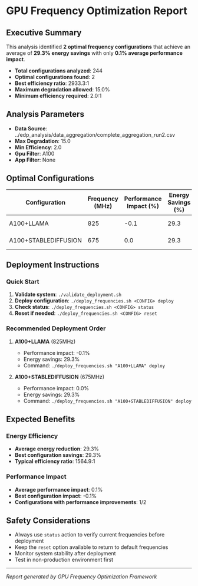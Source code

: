 # GPU Frequency Optimization Report

## Executive Summary

This analysis identified **2 optimal frequency configurations** that achieve an average of **29.3% energy savings** with only **0.1% average performance impact**.

- **Total configurations analyzed**: 244
- **Optimal configurations found**: 2
- **Best efficiency ratio**: 2933.3:1
- **Maximum degradation allowed**: 15.0%
- **Minimum efficiency required**: 2.0:1

## Analysis Parameters

- **Data Source**: ../edp_analysis/data_aggregation/complete_aggregation_run2.csv
- **Max Degradation**: 15.0
- **Min Efficiency**: 2.0
- **Gpu Filter**: A100
- **App Filter**: None

## Optimal Configurations

| Configuration | Frequency (MHz) | Performance Impact (%) | Energy Savings (%) | Efficiency Ratio | Category |
|---------------|-----------------|----------------------|-------------------|------------------|----------|
| A100+LLAMA | 825 | -0.1 | 29.3 | 196.5:1 | Minimal Impact |
| A100+STABLEDIFFUSION | 675 | 0.0 | 29.3 | 2933.3:1 | Minimal Impact |

## Deployment Instructions

### Quick Start

1. **Validate system**: `./validate_deployment.sh`
2. **Deploy configuration**: `./deploy_frequencies.sh <CONFIG> deploy`
3. **Check status**: `./deploy_frequencies.sh <CONFIG> status`
4. **Reset if needed**: `./deploy_frequencies.sh <CONFIG> reset`

### Recommended Deployment Order

1. **A100+LLAMA** (825MHz)
   - Performance impact: -0.1%
   - Energy savings: 29.3%
   - Command: `./deploy_frequencies.sh "A100+LLAMA" deploy`

2. **A100+STABLEDIFFUSION** (675MHz)
   - Performance impact: 0.0%
   - Energy savings: 29.3%
   - Command: `./deploy_frequencies.sh "A100+STABLEDIFFUSION" deploy`

## Expected Benefits

### Energy Efficiency
- **Average energy reduction**: 29.3%
- **Best configuration savings**: 29.3%
- **Typical efficiency ratio**: 1564.9:1

### Performance Impact
- **Average performance impact**: 0.1%
- **Best configuration impact**: -0.1%
- **Configurations with performance improvements**: 1/2

## Safety Considerations

- Always use `status` action to verify current frequencies before deployment
- Keep the `reset` option available to return to default frequencies
- Monitor system stability after deployment
- Test in non-production environment first

---
*Report generated by GPU Frequency Optimization Framework*
